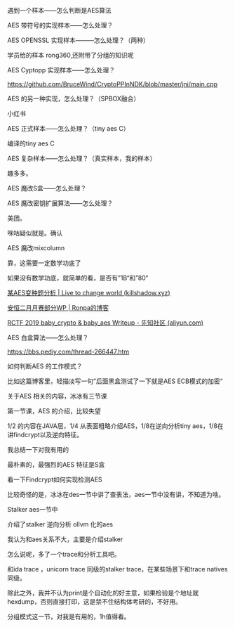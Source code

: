 遇到一个样本——怎么判断是AES算法

AES 带符号的实现样本——怎么处理？

AES OPENSSL 实现样本———怎么处理？（两种）

学员给的样本 rong360,还附带了分组的知识呢

AES Cyptopp 实现样本——怎么处理？

https://github.com/BruceWind/CryptoPPInNDK/blob/master/jni/main.cpp

AES 的另一种实现，怎么处理？（SPBOX融合）

小红书

AES 正式样本——怎么处理？（tiny aes C）

编译的tiny aes C

AES 复杂样本——怎么处理？（真实样本，我的样本）

趣多多。

AES 魔改S盒——怎么处理？

AES 魔改密钥扩展算法——怎么处理？

美团。

咪咕疑似就是。确认

AES 魔改mixcolumn

靠，这需要一定数学功底了

如果没有数学功底，就简单的看，是否有”1B“和”80“

[某AES变种题分析 | Live to change world (killshadow.xyz)](https://www.killshadow.xyz/2018/05/10/某aes变种题分析/)

[安恒二月月赛部分WP | Ronpa的博客](http://ronpa.top/2018/03/05/安恒二月月赛部分WP/)

[RCTF 2019 baby_crypto & baby_aes Writeup - 先知社区 (aliyun.com)](https://xz.aliyun.com/t/5255)

AES 白盒算法——怎么处理？

https://bbs.pediy.com/thread-266447.htm



如何判断AES 的工作模式？

比如这篇博客里，轻描淡写一句”后面黑盒测试了一下就是AES ECB模式的加密“



关于AES 相关的内容，冰冰有三节课

第一节课，AES 的介绍，比较失望

1/2 的内容在JAVA层，1/4 从表面粗略介绍AES，1/8在逆向分析tiny aes，1/8在讲findcrypt以及逆向特征。

我总结一下对我有用的

最朴素的，最强烈的AES 特征是S盒

看一下Findcrypt如何实现检测AES

比较奇怪的是，冰冰在des一节中讲了查表法，aes一节中没有讲，不知道为啥。



Stalker aes一节中

介绍了stalker 逆向分析 ollvm 化的aes

我认为和aes关系不大，主要是介绍stalker

怎么说呢，多了一个trace和分析工具吧。

和ida trace ，unicorn trace 同级的stalker trace，在某些场景下和trace natives 同级。

除此之外，我并不认为print是个自动化的好主意，如果检验是个地址就hexdump，否则直接打印，这是禁不住结构体考研的，不好用。



分组模式这一节，对我是有用的，1h值得看。









